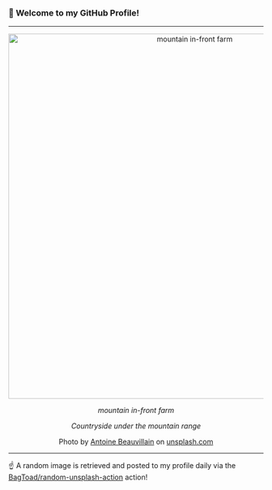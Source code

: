 ### 👋 Welcome to my GitHub Profile!

----

<div align="center">
  <img width="720" src="https://images.unsplash.com/photo-1446031951969-354c9c482c64?crop=entropy&cs=tinysrgb&fit=max&fm=jpg&ixid=M3w1NTI0OTR8MHwxfHJhbmRvbXx8fHx8fHx8fDE3NDUzODg4NTR8&ixlib=rb-4.0.3&q=80&w=1080" alt="mountain in-front farm">
  
  <em>mountain in-front farm</em>
  
  <em>Countryside under the mountain range</em>
  
  Photo by [Antoine Beauvillain](https://www.behance.net/French_Villain) on [unsplash.com](https://unsplash.com/)
</div>

----

☝️ A random image is retrieved and posted to my profile daily via the [BagToad/random-unsplash-action](https://github.com/BagToad/random-unsplash-action) action!
